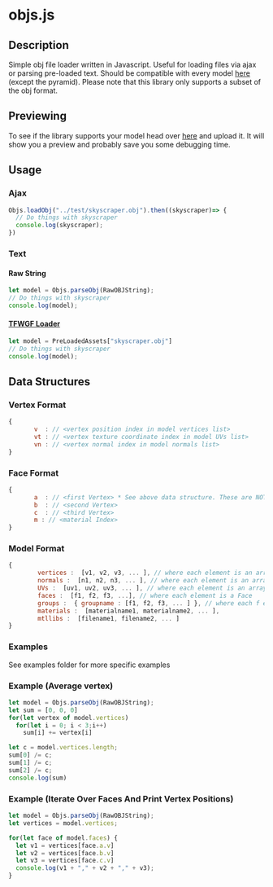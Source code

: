# objs.js

## Description
Simple obj file loader written in Javascript. Useful for loading files via ajax or parsing pre-loaded text. Should be compatible with every model [here]( http://people.sc.fsu.edu/~jburkardt/data/obj/obj.html) (except the pyramid). Please note that this library only supports a subset of the obj format. 

## Previewing
To see if the library supports your model head over [here](https://squeakrats.github.io/TFWGF/) and upload it. It will show you a preview and probably save you some debugging time. 

## Usage 

### Ajax
```javascript
Objs.loadObj("../test/skyscraper.obj").then((skyscraper)=> {
  // Do things with skyscraper
  console.log(skyscraper);
})
```

### Text

#### Raw String
```javascript
let model = Objs.parseObj(RawOBJString);
// Do things with skyscraper
console.log(model);
```

#### [TFWGF Loader]( http://people.sc.fsu.edu/~jburkardt/data/obj/obj.html)
```javascript
let model = PreLoadedAssets["skyscraper.obj"]
// Do things with skyscraper
console.log(model);
```

## Data Structures

### Vertex Format
```javascript
{
       v  : // <vertex position index in model vertices list>
       vt : // <vertex texture coordinate index in model UVs list>
       vn : // <vertex normal index in model normals list>
}
```

### Face Format
```javascript
{
       a  : // <first Vertex> * See above data structure. These are NOT the vertex positions
       b  : // <second Vertex>
       c  : // <third Vertex>
       m : // <material Index>
}
```

### Model Format
```javascript
{
        vertices :  [v1, v2, v3, ... ], // where each element is an array [x, y, z]
        normals :  [n1, n2, n3, ... ], // where each element is an array [x, y, z]
        UVs :  [uv1, uv2, uv3, ... ], // where each element is an array [u, v, w]
        faces :  [f1, f2, f3, ...], // where each element is a Face
        groups :  { groupname : [f1, f2, f3, ... ] }, // where each f element is a Face
        materials :  [materialname1, materialname2, ... ],
        mtllibs :  [filename1, filename2, ... ]
}
```
### Examples
See examples folder for more specific examples

### Example (Average vertex)
```javascript
let model = Objs.parseObj(RawOBJString);
let sum = [0, 0, 0]
for(let vertex of model.vertices)
  for(let i = 0; i < 3;i++)
    sum[i] += vertex[i]

let c = model.vertices.length;
sum[0] /= c;
sum[1] /= c;
sum[2] /= c;
console.log(sum)
```

### Example (Iterate Over Faces And Print Vertex Positions)
```javascript
let model = Objs.parseObj(RawOBJString);
let vertices = model.vertices;

for(let face of model.faces) {
  let v1 = vertices[face.a.v]
  let v2 = vertices[face.b.v]
  let v3 = vertices[face.c.v]
  console.log(v1 + "," + v2 + "," + v3);
}

```
